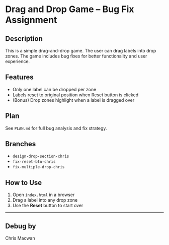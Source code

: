 # Drag and Drop Game – Bug Fix Assignment

##  Description
This is a simple drag-and-drop game. The user can drag labels into drop zones. The game includes bug fixes for better functionality and user experience.

##  Features
- Only one label can be dropped per zone
- Labels reset to original position when Reset button is clicked
- (Bonus) Drop zones highlight when a label is dragged over

##  Plan
See `PLAN.md` for full bug analysis and fix strategy.

##  Branches
- `design-drop-section-chris`
- `fix-reset-btn-chris`
- `fix-multiple-drop-chris`

##  How to Use
1. Open `index.html` in a browser
2. Drag a label into any drop zone
3. Use the **Reset** button to start over

---

## Debug by 
Chris Macwan
